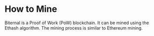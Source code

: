 # How to Mine

Biternal is a Proof of Work (PoW) blockchain. It can be mined using the Ethash algorithm. The mining process is similar to Ethereum mining.

